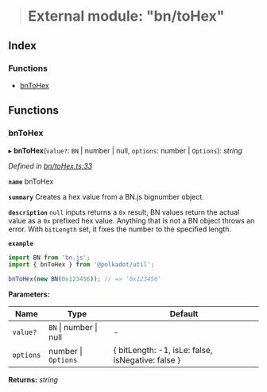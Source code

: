 > # External module: "bn/toHex"

## Index

### Functions

* [bnToHex](_bn_tohex_.md#bntohex)

## Functions

###  bnToHex

▸ **bnToHex**(`value?`: `BN` | number | null, `options`: number | `Options`): *string*

*Defined in [bn/toHex.ts:33](https://github.com/polkadot-js/common/blob/395569c/packages/util/src/bn/toHex.ts#L33)*

**`name`** bnToHex

**`summary`** Creates a hex value from a BN.js bignumber object.

**`description`** 
`null` inputs returns a `0x` result, BN values return the actual value as a `0x` prefixed hex value. Anything that is not a BN object throws an error. With `bitLength` set, it fixes the number to the specified length.

**`example`** 
<BR>

```javascript
import BN from 'bn.js';
import { bnToHex } from '@polkadot/util';

bnToHex(new BN(0x123456)); // => '0x123456'
```

**Parameters:**

Name | Type | Default |
------ | ------ | ------ |
`value?` | `BN` \| number \| null | - |
`options` | number \| `Options` |  { bitLength: -1, isLe: false, isNegative: false } |

**Returns:** *string*